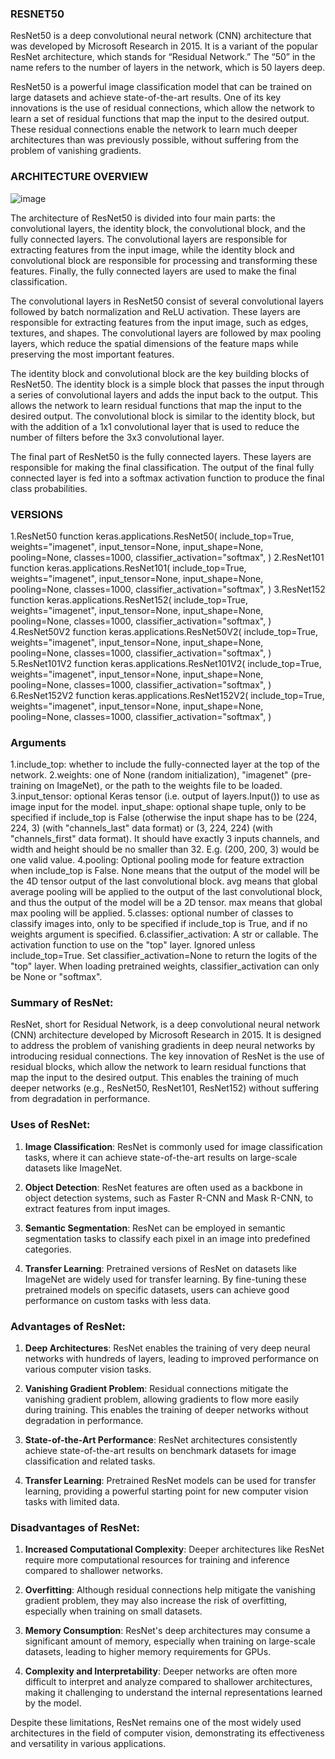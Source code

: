 ### RESNET50
ResNet50 is a deep convolutional neural network (CNN) architecture that was developed by Microsoft Research in 2015. It is a variant of the popular ResNet architecture, which stands for “Residual Network.” The “50” in the name refers to the number of layers in the network, which is 50 layers deep.

ResNet50 is a powerful image classification model that can be trained on large datasets and achieve state-of-the-art results. One of its key innovations is the use of residual connections, which allow the network to learn a set of residual functions that map the input to the desired output. These residual connections enable the network to learn much deeper architectures than was previously possible, without suffering from the problem of vanishing gradients.

### ARCHITECTURE OVERVIEW

![image](https://github.com/Ro-han12/CAEI_AI_MODELS/assets/95674406/1858b0ce-0778-45ae-a392-0a2a4a8e7923)

The architecture of ResNet50 is divided into four main parts: the convolutional layers, the identity block, the convolutional block, and the fully connected layers. The convolutional layers are responsible for extracting features from the input image, while the identity block and convolutional block are responsible for processing and transforming these features. Finally, the fully connected layers are used to make the final classification.

The convolutional layers in ResNet50 consist of several convolutional layers followed by batch normalization and ReLU activation. These layers are responsible for extracting features from the input image, such as edges, textures, and shapes. The convolutional layers are followed by max pooling layers, which reduce the spatial dimensions of the feature maps while preserving the most important features.

The identity block and convolutional block are the key building blocks of ResNet50. The identity block is a simple block that passes the input through a series of convolutional layers and adds the input back to the output. This allows the network to learn residual functions that map the input to the desired output. The convolutional block is similar to the identity block, but with the addition of a 1x1 convolutional layer that is used to reduce the number of filters before the 3x3 convolutional layer.

The final part of ResNet50 is the fully connected layers. These layers are responsible for making the final classification. The output of the final fully connected layer is fed into a softmax activation function to produce the final class probabilities.

### VERSIONS
1.ResNet50 function
keras.applications.ResNet50(
    include_top=True,
    weights="imagenet",
    input_tensor=None,
    input_shape=None,
    pooling=None,
    classes=1000,
    classifier_activation="softmax",
)
2.ResNet101 function
keras.applications.ResNet101(
    include_top=True,
    weights="imagenet",
    input_tensor=None,
    input_shape=None,
    pooling=None,
    classes=1000,
    classifier_activation="softmax",
)
3.ResNet152 function
keras.applications.ResNet152(
    include_top=True,
    weights="imagenet",
    input_tensor=None,
    input_shape=None,
    pooling=None,
    classes=1000,
    classifier_activation="softmax",
)
4.ResNet50V2 function
keras.applications.ResNet50V2(
    include_top=True,
    weights="imagenet",
    input_tensor=None,
    input_shape=None,
    pooling=None,
    classes=1000,
    classifier_activation="softmax",
)
5.ResNet101V2 function
keras.applications.ResNet101V2(
    include_top=True,
    weights="imagenet",
    input_tensor=None,
    input_shape=None,
    pooling=None,
    classes=1000,
    classifier_activation="softmax",
)
6.ResNet152V2 function
keras.applications.ResNet152V2(
    include_top=True,
    weights="imagenet",
    input_tensor=None,
    input_shape=None,
    pooling=None,
    classes=1000,
    classifier_activation="softmax",
)

### Arguments
1.include_top: whether to include the fully-connected layer at the top of the network.
2.weights: one of None (random initialization), "imagenet" (pre-training on ImageNet), or the path to the weights file to be loaded.
3.input_tensor: optional Keras tensor (i.e. output of layers.Input()) to use as image input for the model.
input_shape: optional shape tuple, only to be specified if include_top is False (otherwise the input shape has to be (224, 224, 3) (with "channels_last" data format) or (3, 224, 224) (with "channels_first" data format). It should have exactly 3 inputs channels, and width and height should be no smaller than 32. E.g. (200, 200, 3) would be one valid value.
4.pooling: Optional pooling mode for feature extraction when include_top is False.
None means that the output of the model will be the 4D tensor output of the last convolutional block.
avg means that global average pooling will be applied to the output of the last convolutional block, and thus the output of the model will be a 2D tensor.
max means that global max pooling will be applied.
5.classes: optional number of classes to classify images into, only to be specified if include_top is True, and if no weights argument is specified.
6.classifier_activation: A str or callable. The activation function to use on the "top" layer. Ignored unless include_top=True. Set classifier_activation=None to return the logits of the "top" layer. When loading pretrained weights, classifier_activation can only be None or "softmax".

### Summary of ResNet:

ResNet, short for Residual Network, is a deep convolutional neural network (CNN) architecture developed by Microsoft Research in 2015. It is designed to address the problem of vanishing gradients in deep neural networks by introducing residual connections. The key innovation of ResNet is the use of residual blocks, which allow the network to learn residual functions that map the input to the desired output. This enables the training of much deeper networks (e.g., ResNet50, ResNet101, ResNet152) without suffering from degradation in performance.

### Uses of ResNet:

1. **Image Classification**: ResNet is commonly used for image classification tasks, where it can achieve state-of-the-art results on large-scale datasets like ImageNet.

2. **Object Detection**: ResNet features are often used as a backbone in object detection systems, such as Faster R-CNN and Mask R-CNN, to extract features from input images.

3. **Semantic Segmentation**: ResNet can be employed in semantic segmentation tasks to classify each pixel in an image into predefined categories.

4. **Transfer Learning**: Pretrained versions of ResNet on datasets like ImageNet are widely used for transfer learning. By fine-tuning these pretrained models on specific datasets, users can achieve good performance on custom tasks with less data.

### Advantages of ResNet:

1. **Deep Architectures**: ResNet enables the training of very deep neural networks with hundreds of layers, leading to improved performance on various computer vision tasks.

2. **Vanishing Gradient Problem**: Residual connections mitigate the vanishing gradient problem, allowing gradients to flow more easily during training. This enables the training of deeper networks without degradation in performance.

3. **State-of-the-Art Performance**: ResNet architectures consistently achieve state-of-the-art results on benchmark datasets for image classification and related tasks.

4. **Transfer Learning**: Pretrained ResNet models can be used for transfer learning, providing a powerful starting point for new computer vision tasks with limited data.

### Disadvantages of ResNet:

1. **Increased Computational Complexity**: Deeper architectures like ResNet require more computational resources for training and inference compared to shallower networks.

2. **Overfitting**: Although residual connections help mitigate the vanishing gradient problem, they may also increase the risk of overfitting, especially when training on small datasets.

3. **Memory Consumption**: ResNet's deep architectures may consume a significant amount of memory, especially when training on large-scale datasets, leading to higher memory requirements for GPUs.

4. **Complexity and Interpretability**: Deeper networks are often more difficult to interpret and analyze compared to shallower architectures, making it challenging to understand the internal representations learned by the model.

Despite these limitations, ResNet remains one of the most widely used architectures in the field of computer vision, demonstrating its effectiveness and versatility in various applications.